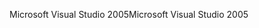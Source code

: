 <span data-ttu-id="f89e4-101">Microsoft Visual Studio 2005</span><span class="sxs-lookup"><span data-stu-id="f89e4-101">Microsoft Visual Studio 2005</span></span>